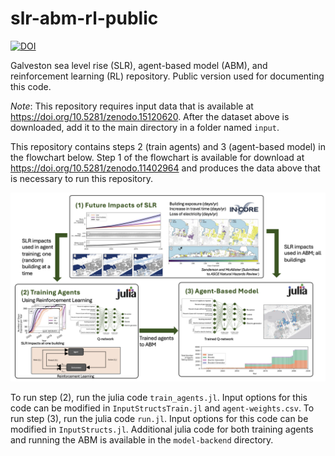 # slr-abm-rl-public

[![DOI](https://zenodo.org/badge/958641288.svg)](https://doi.org/10.5281/zenodo.15120768)

 Galveston sea level rise (SLR), agent-based model (ABM), and reinforcement learning (RL) repository. Public version used for documenting this code. 

*Note*: This repository requires input data that is available at 
https://doi.org/10.5281/zenodo.15120620. After the dataset above is downloaded, add it to the main directory in a folder named `input`.

This repository contains steps 2 (train agents) and 3 (agent-based model) in the flowchart below. Step 1 of the flowchart is available for download at https://doi.org/10.5281/zenodo.11402964 and produces the data above that is necessary to run this repository. 

![alt text](https://github.com/22dylan/slr-abm-rl-public/blob/main/figures/flowchart.png?raw=true)


To run step (2), run the julia code `train_agents.jl`. Input options for this code can be modified in `InputStructsTrain.jl` and `agent-weights.csv`. To run step (3), run the julia code `run.jl`. Input options for this code can be modified in `InputStructs.jl`. Additional julia code for both training agents and running the ABM is available in the `model-backend` directory. 